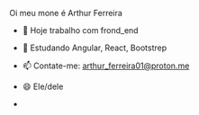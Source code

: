Oi meu mone é Arthur Ferreira

- 🔭  Hoje trabalho com frond_end
- 🌱 Estudando Angular, React, Bootstrep
- 📫 Contate-me: arthur_ferreira01@proton.me
- 😄 Ele/dele

- <div>
  <a href="https://github.com/Arthurferreiradm">
</div>

